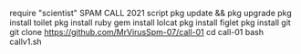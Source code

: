 require "scientist"
SPAM CALL 2021
script
pkg update && pkg upgrade
pkg install toilet
pkg install ruby
gem install lolcat
pkg install figlet
pkg install git
git clone https://github.com/MrVirusSpm-07/call-01
cd call-01
bash callv1.sh
